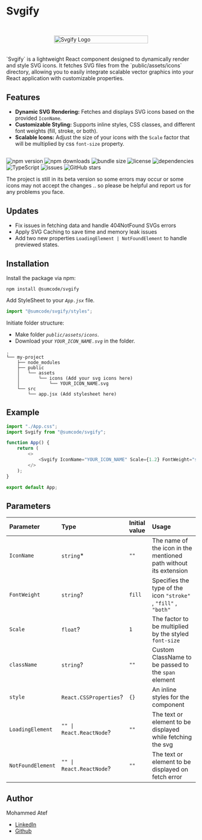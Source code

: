 # Svgify

<div style="display:flex; justify-content:center; margin-inline: auto; margin-block: 3rem 1rem; width: clamp(250px, 40%, 500px);">
<img src="https://res.cloudinary.com/dclbtusww/image/upload/v1725670993/Sumcode/Svgify/spkctkwkydsmnvki85di.png" alt="Svgify Logo" style="width: 100%; object-fit: contain;" />
</div>
<br/>
`Svgify` is a lightweight React component designed to dynamically render and style SVG icons. It fetches SVG files from the `public/assets/icons` directory, allowing you to easily integrate scalable vector graphics into your React application with customizable properties.

## Features

-   **Dynamic SVG Rendering:** Fetches and displays SVG icons based on the provided `IconName`.
-   **Customizable Styling:** Supports inline styles, CSS classes, and different font weights (fill, stroke, or both).
-   **Scalable Icons:** Adjust the size of your icons with the `Scale` factor that will be multiplied by css `font-size` property.

##

![npm version](https://img.shields.io/npm/v/@sumcode/svgify.svg?label=version&style=flat-square)
![npm downloads](https://img.shields.io/npm/dw/@sumcode/svgify.svg?color=red&style=flat-square)
![bundle size](https://img.shields.io/bundlephobia/min/@sumcode/svgify.svg?color=gold&style=flat-square)
![license](https://img.shields.io/npm/l/@sumcode/svgify.svg?color=orange&style=flat-square)
![dependencies](https://img.shields.io/librariesio/release/npm/@sumcode/svgify?style=flat-square)
![TypeScript](https://img.shields.io/npm/types/@sumcode/svgify.svg?style=flat-square)
![issues](https://img.shields.io/github/issues/M7mmedATeF/svgify.svg?style=flat-square)
![GitHub stars](https://img.shields.io/github/stars/M7mmedATeF/svgify.svg?style=social)

The project is still in its beta version so some errors may occur or some icons may not accept the changes .. so please be helpful and report us for any problems you face.

## Updates

-   Fix issues in fetching data and handle 404NotFound SVGs errors
-   Apply SVG Caching to save time and memory leak issues
-   Add two new properties `LoadingElement | NotFoundElement` to handle previewed states.

## Installation

Install the package via npm:

```
npm install @sumcode/svgify
```

Add StyleSheet to your _`App.jsx`_ file.

```js
import "@sumcode/svgify/styles";
```

Initiate folder structure:

-   Make folder _`public/assets/icons`_.
-   Download your _`YOUR_ICON_NAME.svg`_ in the folder.

```
.
└── my-project
    ├── node_modules
    ├── public
    │   └── assets
    │       └── icons (Add your svg icons here)
    │           └── YOUR_ICON_NAME.svg
    └── src
        └── app.jsx (Add stylesheet here)
```

## Example

```js
import "./App.css";
import Svgify from "@sumcode/svgify";

function App() {
    return (
        <>
            <Svgify IconName="YOUR_ICON_NAME" Scale={1.2} FontWeight="stroke" />
        </>
    );
}

export default App;
```

## Parameters

| Parameter         | Type                     | Initial value | Usage                                                            |
| :---------------- | :----------------------- | :------------ | :--------------------------------------------------------------- |
| `IconName`        | `string`\*               | `""`          | The name of the icon in the mentioned path without its extension |
| `FontWeight`      | `string`?                | `fill`        | Specifies the type of the icon `"stroke"` , `"fill"` , `"both"`  |
| `Scale`           | `float`?                 | `1`           | The factor to be multiplied by the styled `font-size`            |
| `className`       | `string`?                | `""`          | Custom ClassName to be passed to the `span` element              |
| `style`           | `React.CSSProperties`?   | `{}`          | An inline styles for the component                               |
| `LoadingElement`  | `"" \| React.ReactNode`? | `""`          | The text or element to be displayed while fetching the svg       |
| `NotFoundElement` | `"" \| React.ReactNode`? | `""`          | The text or element to be displayed on fetch error               |

## Author

<p style="margin-bottom: 5px">Mohammed Atef</p>

-   [LinkedIn](https://www.linkedin.com/in/m7mmed3atef/)
-   [Github](https://github.com/M7mmedATeF)
